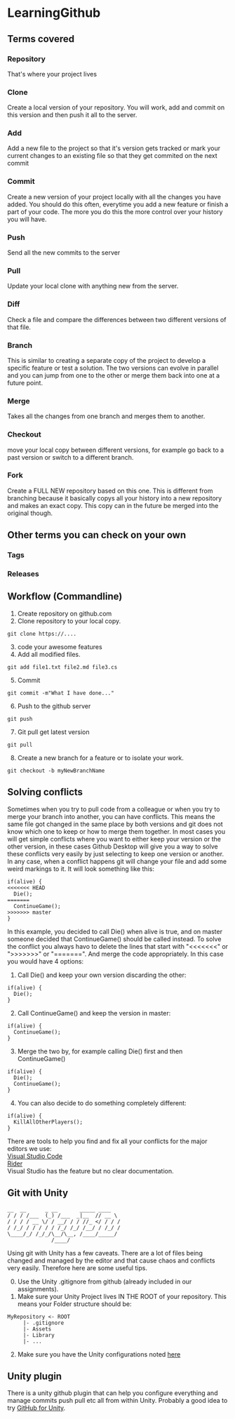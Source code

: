 # LearningGithub

## Terms covered
### Repository
That's where your project lives
### Clone
Create a local version of your repository. You will work, add and commit on this version and then push it all to the server.
### Add
Add a new file to the project so that it's version gets tracked or mark your current changes to an existing file so that they get commited on the next commit
### Commit
Create a new version of your project locally with all the changes you have added. You should do this often, everytime you add a new feature or finish a part of your code. The more you do this the more control over your history you will have.
### Push
Send all the new commits to the server
### Pull
Update your local clone with anything new from the server.
### Diff
Check a file and compare the differences between two different versions of that file.
### Branch
This is similar to creating a separate copy of the project to develop a specific feature or test a solution. The two versions can evolve in parallel and you can jump from one to the other or merge them back into one at a future point.
### Merge
Takes all the changes from one branch and merges them to another.
### Checkout
move your local copy between different versions, for example go back to a past version or switch to a different branch.
### Fork
Create a FULL NEW repository based on this one. This is different from branching because it basically copys all your history into a new repository and makes an exact copy. This copy can in the future be merged into the original though.

## Other terms you can check on your own

### Tags
### Releases

## Workflow (Commandline)

1) Create repository on github.com
2) Clone repository to your local copy.
```
git clone https://....

```

3) code your awesome features
4) Add all modified files.
```
git add file1.txt file2.md file3.cs

```
5) Commit
```
git commit -m"What I have done..."

```
6) Push to the github server
```
git push
```

7) Git pull get latest version
```
git pull
```

8) Create a new branch for a feature or to isolate your work.

```
git checkout -b myNewBranchName
```
## Solving conflicts
Sometimes when you try to pull code from a colleague or when you try to merge your branch into another, you can have conflicts. This means the same file got changed in the same place by both versions and git does not know which one to keep or how to merge them together. In most cases you will get simple conflicts where you want to either keep your version or the other version, in these cases Github Desktop will give you a way to solve these conflicts very easily by just selecting to keep one version or another.
In any case, when a conflict happens git will change your file and add some weird markings to it. It will look something like this:

```
if(alive) {
<<<<<<< HEAD
  Die();
=======
  ContinueGame();
>>>>>>> master
}
```
In this example, you decided to call Die() when alive is true, and on master someone decided that ContinueGame() should be called instead.
To solve the conflict you always havo to delete the lines that start with "<<<<<<<" or ">>>>>>>" or "=======". And merge the code appropriately.
In this case you would have 4 options:
1) Call Die() and keep your own version discarding the other:
```
if(alive) {
  Die();
}
```
2) Call ContinueGame() and keep the version in master:
```
if(alive) {
  ContinueGame();
}
```
3) Merge the two by, for example calling Die() first and then ContinueGame()
```
if(alive) {
  Die();
  ContinueGame();
}
```
4) You can also decide to do something completely different:
```
if(alive) {
  KillAllOtherPlayers();
}
```

There are tools to help you find and fix all your conflicts for the major editors we use:\
[Visual Studio Code](https://code.visualstudio.com/docs/editor/versioncontrol#_merge-conflicts)\
[Rider](https://www.jetbrains.com/help/rider/Resolving_Conflicts.html#vcs-resolve-conflicts)\
Visual Studio has the feature but no clear documentation.

## Git with Unity

```
__  __      _ __       _____ ____
/ / / /___  (_) /___  _|__  // __ \
/ / / / __ \/ / __/ / / //_ </ / / /
/ /_/ / / / / / /_/ /_/ /__/ / /_/ /
\____/_/ /_/_/\__/\__, /____/_____/  
              /____/              
```
Using git with Unity has a few caveats. There are a lot of files being changed and managed by the editor and that cause chaos and conflicts very easily. Therefore here are some useful tips.

0. Use the Unity .gitignore from github (already included in our assignments).
1. Make sure your Unity Project lives IN THE ROOT of your repository. This means your Folder structure should be:
```
MyRepository <- ROOT
     |- .gitignore
     |- Assets
     |- Library
     |- ...
```
2. Make sure you have the Unity configurations noted [here](https://thoughtbot.com/blog/how-to-git-with-unity)

## Unity plugin

There is a unity github plugin that can help you configure everything and manage commits push pull etc all from within Unity.
Probably a good idea to try [GitHub for Unity](https://unity.github.com/).

